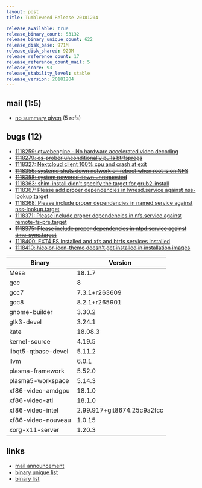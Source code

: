 ```yaml
---
layout: post
title: Tumbleweed Release 20181204

release_available: true
release_binary_count: 53132
release_binary_unique_count: 622
release_disk_base: 971M
release_disk_shared: 929M
release_reference_count: 17
release_reference_count_mail: 5
release_score: 93
release_stability_level: stable
release_version: 20181204
---
```


## mail (1:5)

- [no summary given](https://lists.opensuse.org/opensuse-factory/2019-01/msg00026.html) (5 refs)

## bugs (12)

<!--more-->

- [1118259: qtwebengine - No hardware accelerated video decoding](https://bugzilla.opensuse.org/show_bug.cgi?id=1118259)
- ~~[1118279: os-prober unconditionally pulls btrfsprogs](https://bugzilla.opensuse.org/show_bug.cgi?id=1118279)~~
- [1118327: Nextcloud client 100% cpu and crash at exit](https://bugzilla.opensuse.org/show_bug.cgi?id=1118327)
- ~~[1118356: systemd shuts down network on reboot when root is on NFS](https://bugzilla.opensuse.org/show_bug.cgi?id=1118356)~~
- ~~[1118358: system powered down unrequested](https://bugzilla.opensuse.org/show_bug.cgi?id=1118358)~~
- ~~[1118363: shim-install didn't specify the target for grub2-install](https://bugzilla.opensuse.org/show_bug.cgi?id=1118363)~~
- [1118367: Please add proper dependencies in lwresd.service against nss-lookup.target](https://bugzilla.opensuse.org/show_bug.cgi?id=1118367)
- [1118368: Please include proper dependencies in named.service against nss-lookup.target](https://bugzilla.opensuse.org/show_bug.cgi?id=1118368)
- [1118371: Please include proper dependencies in nfs.service against remote-fs-pre.target](https://bugzilla.opensuse.org/show_bug.cgi?id=1118371)
- ~~[1118375: Please include proper dependencies in ntpd.service against time-sync.target](https://bugzilla.opensuse.org/show_bug.cgi?id=1118375)~~
- [1118400: EXT4 FS Installed and xfs and btrfs services installed](https://bugzilla.opensuse.org/show_bug.cgi?id=1118400)
- ~~[1118410: hicolor-icon-theme doesn't get installed in installation images](https://bugzilla.opensuse.org/show_bug.cgi?id=1118410)~~

Binary | Version
--- | ---
Mesa | 18.1.7
gcc | 8
gcc7 | 7.3.1+r263609
gcc8 | 8.2.1+r265901
gnome-builder | 3.30.2
gtk3-devel | 3.24.1
kate | 18.08.3
kernel-source | 4.19.5
libqt5-qtbase-devel | 5.11.2
llvm | 6.0.1
plasma-framework | 5.52.0
plasma5-workspace | 5.14.3
xf86-video-amdgpu | 18.1.0
xf86-video-ati | 18.1.0
xf86-video-intel | 2.99.917+git8674.25c9a2fcc
xf86-video-nouveau | 1.0.15
xorg-x11-server | 1.20.3

## links

- [mail announcement](https://lists.opensuse.org/opensuse-factory/2018-12/msg00043.html)
- [binary unique list](http://download.tumbleweed.boombatower.com/20181204/rpm.unique.list)
- [binary list](http://download.tumbleweed.boombatower.com/20181204/rpm.list)
